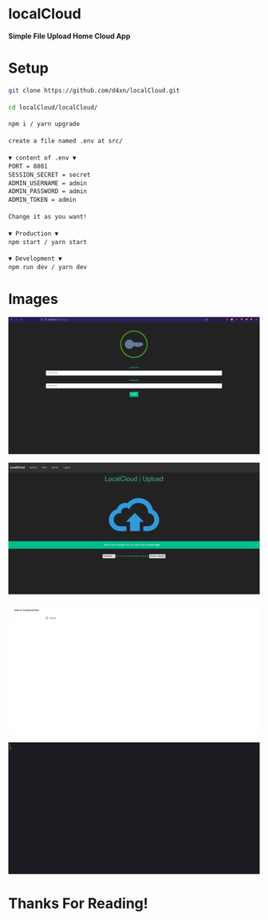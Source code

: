 # localCloud
**Simple File Upload Home Cloud App**

# Setup
```sh
git clone https://github.com/d4xn/localCloud.git

cd localCloud/localCloud/

npm i / yarn upgrade

create a file named .env at src/

▼ content of .env ▼
PORT = 8081
SESSION_SECRET = secret
ADMIN_USERNAME = admin
ADMIN_PASSWORD = admin
ADMIN_TOKEN = admin

Change it as you want!

▼ Production ▼
npm start / yarn start

▼ Development ▼
npm run dev / yarn dev
```
# Images

![Alt Text](https://github.com/d4xn/localCloud/blob/master/assets/login.png)

![Alt Text](https://github.com/d4xn/localCloud/blob/master/assets/upload.png)

![Alt Text](https://github.com/d4xn/localCloud/blob/master/assets/files.png)

![Alt Text](https://github.com/d4xn/localCloud/blob/master/assets/test.txt.png)

# Thanks For Reading!
